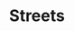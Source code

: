 ---
pid: llg7
title: Streets
location_transcription: 
coordinates: "[-75.1733844, 40.0328163]"
zipcode: '19103'
gen_neighborhood: Center City
neighborhood: Rittenhouse Square,Avenue of The Arts,Logan Square,Fitler Square
outside_phl: 
age: '14'
age_range: 13-19
instagram: 
image_file_name: llg_7.jpg
proposal_transcription: |-
  put a locust tree there, I didn't have time to draw it ->

  <Locust Tree>

  [Locust] [Walnut] [Spruce] [Chestnut] [Pine]

  pine, locust, comford, cedar, [???], mulberry
topic: Environment
topic_summary: 0, 0
type: Tree,Sculpture Statue
keywords_other: trees, streets, downtown philadelphia
credit: Molly Connolly-Ungar
image_labels: 
twitter: 
facebook: 
permalink: "/monuments/llg7/"
layout: item-page
---